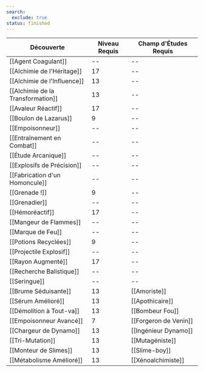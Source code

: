 ```yaml
---
search:
  exclude: true
status: finished
---
```


| Découverte                        | Niveau Requis | Champ d'Études Requis |
| --------------------------------- | ------------- | --------------------- |
| [[Agent Coagulant]]               | --            | --                    |
| [[Alchimie de l'Héritage]]        | 17            | --                    |
| [[Alchimie de l'Influence]]       | 13            | --                    |
| [[Alchimie de la Transformation]] | 13            | --                    |
| [[Avaleur Réactif]]               | 17            | --                    |
| [[Boulon de Lazarus]]             | 9             | --                    |
| [[Empoisonneur]]                  | --            | --                    |
| [[Entraînement en Combat]]        | --            | --                    |
| [[Étude Arcanique]]               | --            | --                    |
| [[Explosifs de Précision]]        | --            | --                    |
| [[Fabrication d'un Homoncule]]    | --            | --                    |
| [[Grenade !]]                     | 9             | --                    |
| [[Grenadier]]                     | --            | --                    |
| [[Hémoréactif]]                   | 17            | --                    |
| [[Mangeur de Flammes]]            | --            | --                    |
| [[Marque de Feu]]                 | --            | --                    |
| [[Potions Recyclées]]             | 9             | --                    |
| [[Projectile Explosif]]           | --            | --                    |
| [[Rayon Augmenté]]                | 17            | --                    |
| [[Recherche Balistique]]          | --            | --                    |
| [[Seringue]]                      | --            | --                    |
| [[Brume Séduisante]]              | 13            | [[Amoriste]]          |
| [[Sérum Amélioré]]                | 13            | [[Apothicaire]]       |
| [[Démolition à Tout-va]]          | 13            | [[Bombeur Fou]]       |
| [[Empoisonneur Avancé]]           | 7             | [[Forgeron de Venin]] |
| [[Chargeur de Dynamo]]            | 13            | [[Ingénieur Dynamo]]  |
| [[Tri-Mutation]]                  | 13            | [[Mutagéniste]]       |
| [[Monteur de Slimes]]             | 13            | [[Slime-boy]]         |
| [[Métabolisme Amélioré]]          | 13            | [[Xénoalchimiste]]    |
